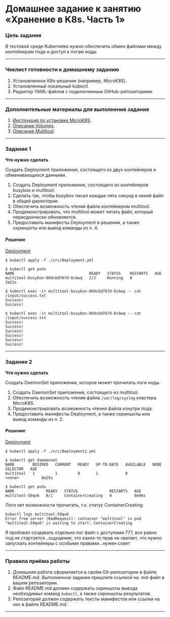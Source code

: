 # Домашнее задание к занятию «Хранение в K8s. Часть 1»

### Цель задания

В тестовой среде Kubernetes нужно обеспечить обмен файлами между контейнерам пода и доступ к логам ноды.

------

### Чеклист готовности к домашнему заданию

1. Установленное K8s-решение (например, MicroK8S).
2. Установленный локальный kubectl.
3. Редактор YAML-файлов с подключенным GitHub-репозиторием.

------

### Дополнительные материалы для выполнения задания

1. [Инструкция по установке MicroK8S](https://microk8s.io/docs/getting-started).
2. [Описание Volumes](https://kubernetes.io/docs/concepts/storage/volumes/).
3. [Описание Multitool](https://github.com/wbitt/Network-MultiTool).

------

### Задание 1 

**Что нужно сделать**

Создать Deployment приложения, состоящего из двух контейнеров и обменивающихся данными.

1. Создать Deployment приложения, состоящего из контейнеров busybox и multitool.
2. Сделать так, чтобы busybox писал каждые пять секунд в некий файл в общей директории.
3. Обеспечить возможность чтения файла контейнером multitool.
4. Продемонстрировать, что multitool может читать файл, который периодоически обновляется.
5. Предоставить манифесты Deployment в решении, а также скриншоты или вывод команды из п. 4.

#### Решение

[Deployment](src/Deployment.yml)

```
$ kubectl apply -f ./src/Deployment.yml

$ kubectl get pods
NAME                                 READY   STATUS    RESTARTS   AGE
multitool-busybox-869cbd767d-6cbwq   2/2     Running   0          2m22s

$ kubectl exec -it multitool-busybox-869cbd767d-6cbwq -- cat /input/success.txt
Success!
Success!

$ kubectl exec -it multitool-busybox-869cbd767d-6cbwq -- cat /input/success.txt
Success!
Success!
Success!
Success!
Success!
Success!
```
------

### Задание 2

**Что нужно сделать**

Создать DaemonSet приложения, которое может прочитать логи ноды.

1. Создать DaemonSet приложения, состоящего из multitool.
2. Обеспечить возможность чтения файла `/var/log/syslog` кластера MicroK8S.
3. Продемонстрировать возможность чтения файла изнутри пода.
4. Предоставить манифесты Deployment, а также скриншоты или вывод команды из п. 2.

#### Решение

[Deployment](src/Deployment2.yml)

```
$ kubectl apply -f ./src/Deployment2.yml

$ kubectl get daemonset
NAME        DESIRED   CURRENT   READY   UP-TO-DATE   AVAILABLE   NODE SELECTOR   AGE
multitool   1         1         0       1            0           <none>          6m25s

$ kubectl get pods
NAME              READY   STATUS              RESTARTS   AGE
multitool-59qx6   0/1     ContainerCreating   0          6m46s
```

Логи нет возможности прочитать, т.к. статус ContainerCreating
```
kubectl logs multitool-59qx6
Error from server (BadRequest): container "multitool" in pod "multitool-59qx6" is waiting to start: ContainerCreating
```
Я пробовал создавать отдельно лог файл с доступами 777, все равно под не стартуется...ощущение, что каких-то прав не хватает, 
что нужно запускать контейнеры с особыми правами...нужен совет

------

### Правила приёма работы

1. Домашняя работа оформляется в своём Git-репозитории в файле README.md. Выполненное задание пришлите ссылкой на .md-файл в вашем репозитории.
2. Файл README.md должен содержать скриншоты вывода необходимых команд `kubectl`, а также скриншоты результатов.
3. Репозиторий должен содержать тексты манифестов или ссылки на них в файле README.md.

------
